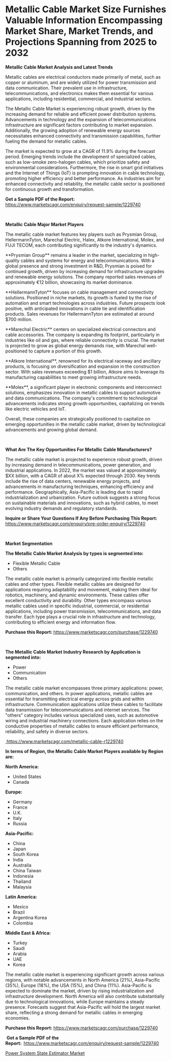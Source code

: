<p><h1>Metallic Cable Market Size Furnishes Valuable Information Encompassing Market Share, Market Trends, and Projections Spanning from 2025 to 2032</h1></p><p><strong>Metallic Cable Market Analysis and Latest Trends</strong></p>
<p><p>Metallic cables are electrical conductors made primarily of metal, such as copper or aluminum, and are widely utilized for power transmission and data communication. Their prevalent use in infrastructure, telecommunications, and electronics makes them essential for various applications, including residential, commercial, and industrial sectors.</p><p>The Metallic Cable Market is experiencing robust growth, driven by the increasing demand for reliable and efficient power distribution systems. Advancements in technology and the expansion of telecommunications infrastructure are significant factors contributing to market expansion. Additionally, the growing adoption of renewable energy sources necessitates enhanced connectivity and transmission capabilities, further fueling the demand for metallic cables.</p><p>The market is expected to grow at a CAGR of 11.9% during the forecast period. Emerging trends include the development of specialized cables, such as low-smoke zero-halogen cables, which prioritize safety and environmental considerations. Furthermore, the rise in smart grid initiatives and the Internet of Things (IoT) is prompting innovation in cable technology, promoting higher efficiency and better performance. As industries aim for enhanced connectivity and reliability, the metallic cable sector is positioned for continuous growth and transformation.</p></p>
<p><strong>Get a Sample PDF of the Report:&nbsp;</strong> <a href="https://www.marketscagr.com/enquiry/request-sample/1229740?utm_campaign=3019&utm_medium=2&utm_source=Github&utm_content=ia&utm_term=07042025&utm_id=metallic-cable">https://www.marketscagr.com/enquiry/request-sample/1229740</a></p>
<p>&nbsp;</p>
<p><strong>Metallic Cable Major Market Players</strong></p>
<p><p>The metallic cable market features key players such as Prysmian Group, HellermannTyton, Marechal Electric, Halex, Atkore International, Molex, and FUJI TECOM, each contributing significantly to the industry's dynamics.</p><p>**Prysmian Group** remains a leader in the market, specializing in high-quality cables and systems for energy and telecommunications. With a global presence and strong investment in R&D, Prysmian is poised for continued growth, driven by increasing demand for infrastructure upgrades and renewable energy solutions. The company reported sales revenues of approximately €12 billion, showcasing its market dominance.</p><p>**HellermannTyton** focuses on cable management and connectivity solutions. Positioned in niche markets, its growth is fueled by the rise of automation and smart technologies across industries. Future prospects look positive, with anticipated innovations in cable tie and identification products. Sales revenues for HellermannTyton are estimated at around $700 million.</p><p>**Marechal Electric** centers on specialized electrical connectors and cable accessories. The company is expanding its footprint, particularly in industries like oil and gas, where reliable connectivity is crucial. The market is projected to grow as global energy demands rise, with Marechal well-positioned to capture a portion of this growth.</p><p>**Atkore International**, renowned for its electrical raceway and ancillary products, is focusing on diversification and expansion in the construction sector. With sales revenues exceeding $1 billion, Atkore aims to leverage its manufacturing capabilities to meet growing infrastructure needs.</p><p>**Molex**, a significant player in electronic components and interconnect solutions, emphasizes innovation in metallic cables to support automotive and data communications. The company's commitment to technological advancements indicates strong growth opportunities, capitalizing on trends like electric vehicles and IoT.</p><p>Overall, these companies are strategically positioned to capitalize on emerging opportunities in the metallic cable market, driven by technological advancements and growing global demand.</p></p>
<p>&nbsp;</p>
<p><strong>What Are The Key Opportunities For Metallic Cable Manufacturers?</strong></p>
<p><p>The metallic cable market is projected to experience robust growth, driven by increasing demand in telecommunications, power generation, and industrial applications. In 2022, the market was valued at approximately $XX billion, with a CAGR of about X% expected through 2030. Key trends include the rise of data centers, renewable energy projects, and advancements in manufacturing techniques, enhancing efficiency and performance. Geographically, Asia-Pacific is leading due to rapid industrialization and urbanization. Future outlook suggests a strong focus on sustainable materials and innovations, such as hybrid cables, to meet evolving industry demands and regulatory standards.</p></p>
<p><strong>Inquire or Share Your Questions If Any Before Purchasing This Report:</strong> <a href="https://www.marketscagr.com/enquiry/pre-order-enquiry/1229740?utm_campaign=3019&utm_medium=2&utm_source=Github&utm_content=ia&utm_term=07042025&utm_id=metallic-cable">https://www.marketscagr.com/enquiry/pre-order-enquiry/1229740</a></p>
<p>&nbsp;</p>
<p><strong>Market Segmentation</strong></p>
<p><strong>The Metallic Cable Market Analysis by types is segmented into:</strong></p>
<p><ul><li>Flexible Metallic Cable</li><li>Others</li></ul></p>
<p><p>The metallic cable market is primarily categorized into flexible metallic cables and other types. Flexible metallic cables are designed for applications requiring adaptability and movement, making them ideal for robotics, machinery, and dynamic environments. These cables offer excellent conductivity and durability. Other types encompass various metallic cables used in specific industrial, commercial, or residential applications, including power transmission, telecommunications, and data transfer. Each type plays a crucial role in infrastructure and technology, contributing to efficient energy and information flow.</p></p>
<p><strong>Purchase this Report:&nbsp;</strong><a href="https://www.marketscagr.com/purchase/1229740?utm_campaign=3019&utm_medium=2&utm_source=Github&utm_content=ia&utm_term=07042025&utm_id=metallic-cable">https://www.marketscagr.com/purchase/1229740</a></p>
<p>&nbsp;</p>
<p><strong>The Metallic Cable Market Industry Research by Application is segmented into:</strong></p>
<p><ul><li>Power</li><li>Communication</li><li>Others</li></ul></p>
<p><p>The metallic cable market encompasses three primary applications: power, communication, and others. In power applications, metallic cables are essential for transmitting electrical energy across grids and within infrastructure. Communication applications utilize these cables to facilitate data transmission for telecommunications and internet services. The "others" category includes various specialized uses, such as automotive wiring and industrial machinery connections. Each application relies on the conductive properties of metallic cables to ensure efficient performance, reliability, and safety in diverse sectors.</p></p>
<p><a href="https://www.marketscagr.com/metallic-cable-r1229740?utm_campaign=3019&utm_medium=2&utm_source=Github&utm_content=ia&utm_term=07042025&utm_id=metallic-cable">&nbsp;https://www.marketscagr.com/metallic-cable-r1229740</a></p>
<p><strong>In terms of Region, the Metallic Cable Market Players available by Region are:</strong></p>
<p>
    <p> <strong> North America: </strong>
        <ul>
            <li>United States</li>
            <li>Canada</li>
        </ul>
        </p> 
    <p> <strong> Europe: </strong>
        <ul>
            <li>Germany</li>
            <li>France</li>
            <li>U.K.</li>
            <li>Italy</li>
            <li>Russia</li>
        </ul>
        </p> 
    <p> <strong> Asia-Pacific: </strong>
        <ul>
            <li>China</li>
            <li>Japan</li>
            <li>South Korea</li>
            <li>India</li>
            <li>Australia</li>
            <li>China Taiwan</li>
            <li>Indonesia</li>
            <li>Thailand</li>
            <li>Malaysia</li>
        </ul>
        </p> 
    <p> <strong> Latin America: </strong>
        <ul>
            <li>Mexico</li>
            <li>Brazil</li>
            <li>Argentina Korea</li>
            <li>Colombia</li>
        </ul>
        </p> 
    <p> <strong> Middle East & Africa: </strong>
        <ul>
            <li>Turkey</li>
            <li>Saudi</li>
            <li>Arabia</li>
            <li>UAE</li>
            <li>Korea</li>
        </ul>
    </p>
    </p>
<p><p>The metallic cable market is experiencing significant growth across various regions, with notable advancements in North America (21%), Asia-Pacific (35%), Europe (18%), the USA (15%), and China (11%). Asia-Pacific is expected to dominate the market, driven by rising industrialization and infrastructure development. North America will also contribute substantially due to technological innovations, while Europe maintains a steady presence. Forecasts suggest that Asia-Pacific will hold the largest market share, reflecting a strong demand for metallic cables in emerging economies.</p></p>
<p><strong>Purchase this Report: </strong><a href="https://www.marketscagr.com/purchase/1229740?utm_campaign=3019&utm_medium=2&utm_source=Github&utm_content=ia&utm_term=07042025&utm_id=metallic-cable">https://www.marketscagr.com/purchase/1229740</a></p>
<p>&nbsp;<strong>Get a Sample PDF of the Report:&nbsp;&nbsp;</strong><a href="https://www.marketscagr.com/enquiry/request-sample/1229740?utm_campaign=3019&utm_medium=2&utm_source=Github&utm_content=ia&utm_term=07042025&utm_id=metallic-cable">https://www.marketscagr.com/enquiry/request-sample/1229740</a></p>
<p><strong></strong></p>
<p><p><a href="https://github.com/akermigarib/Market-Research-Report-List-1/blob/main/power-system-state-estimator-market.md?utm_campaign=3019&utm_medium=2&utm_source=Github&utm_content=ia&utm_term=07042025&utm_id=metallic-cable">Power System State Estimator Market</a></p></p>